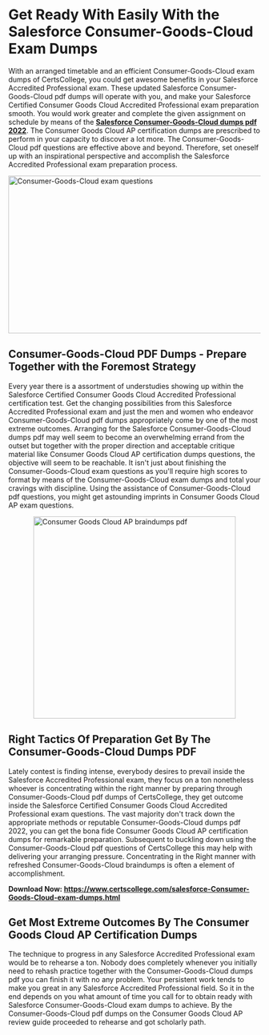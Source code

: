 <h1><strong>Get Ready With Easily With the Salesforce Consumer-Goods-Cloud Exam Dumps&nbsp;</strong></h1>
<p><span style="font-weight: 400;">With an arranged timetable and an efficient  Consumer-Goods-Cloud exam dumps of CertsCollege, you could get awesome benefits in your Salesforce Accredited Professional exam. These updated Salesforce Consumer-Goods-Cloud pdf dumps will operate with you, and make your Salesforce Certified Consumer Goods Cloud Accredited Professional exam preparation smooth. You would work greater and complete the given assignment on schedule by means of the <strong><a href="https://www.certscollege.com/salesforce-Consumer-Goods-Cloud-exam-dumps.html">Salesforce Consumer-Goods-Cloud dumps pdf 2022</a></strong>. The Consumer Goods Cloud AP certification dumps are prescribed to perform in your capacity to discover a lot more. The  Consumer-Goods-Cloud pdf questions are effective above and beyond. Therefore, set oneself up with an inspirational perspective and accomplish the Salesforce Accredited Professional exam preparation process.&nbsp;</span></p>
<p><span style="font-weight: 400;"><img style="display: block; margin-left: auto; margin-right: auto;" src="https://i.ibb.co/CPDK3ps/Yellow-and-Blue-Initiative-Blog-Banner.png" alt="Consumer-Goods-Cloud exam questions" width="559" height="315" /></span></p>
<h2><strong>Consumer-Goods-Cloud PDF Dumps - Prepare Together with the Foremost Strategy</strong></h2>
<p><span style="font-weight: 400;">Every year there is a assortment of understudies showing up within the Salesforce Certified Consumer Goods Cloud Accredited Professional certification test. Get the changing possibilities from this Salesforce Accredited Professional exam and just the men and women who endeavor Consumer-Goods-Cloud pdf dumps appropriately come by one of the most extreme outcomes. Arranging for the Salesforce Consumer-Goods-Cloud dumps pdf may well seem to become an overwhelming errand from the outset but together with the proper direction and acceptable critique material like Consumer Goods Cloud AP certification dumps questions, the objective will seem to be reachable. It isn't just about finishing the Consumer-Goods-Cloud exam questions as you'll require high scores to format by means of the Consumer-Goods-Cloud exam dumps and total your cravings with discipline. Using the assistance of Consumer-Goods-Cloud pdf questions, you might get astounding imprints in Consumer Goods Cloud AP exam questions.</span></p>
<p><span style="font-weight: 400;"><a href="https://tinyurl.com/bdd8n3du"><img style="display: block; margin-left: auto; margin-right: auto;" src="https://i.ibb.co/9tMrhdY/Teacher-Appreciation-Invitation.png" alt="Consumer Goods Cloud AP braindumps pdf " width="404" height="404" /></a></span></p>
<h2><strong>Right Tactics Of Preparation Get By The Consumer-Goods-Cloud Dumps PDF</strong></h2>
<p><span style="font-weight: 400;">Lately contest is finding intense, everybody desires to prevail inside the Salesforce Accredited Professional exam, they focus on a ton nonetheless whoever is concentrating within the right manner by preparing through Consumer-Goods-Cloud pdf dumps of CertsCollege, they get outcome inside the Salesforce Certified Consumer Goods Cloud Accredited Professional exam questions. The vast majority don't track down the appropriate methods or reputable Consumer-Goods-Cloud dumps pdf 2022, you can get the bona fide Consumer Goods Cloud AP certification dumps for remarkable preparation. Subsequent to buckling down using the  Consumer-Goods-Cloud pdf questions of CertsCollege this may help with delivering your arranging pressure. Concentrating in the Right manner with refreshed Consumer-Goods-Cloud braindumps is often a element of accomplishment.</span></p>
<p><span style="font-weight: 400;"><strong>Download Now: <a href="https://www.certscollege.com/salesforce-Consumer-Goods-Cloud-exam-dumps.html">https://www.certscollege.com/salesforce-Consumer-Goods-Cloud-exam-dumps.html</a></strong></span></p>
<h2><strong>Get Most Extreme Outcomes By The Consumer Goods Cloud AP Certification Dumps</strong></h2>
<p><span style="font-weight: 400;">The technique to progress in any Salesforce Accredited Professional exam would be to rehearse a ton. Nobody does completely whenever you initially need to rehash practice together with the Consumer-Goods-Cloud dumps pdf you can finish it with no any problem. Your persistent work tends to make you great in any Salesforce Accredited Professional field. So it in the end depends on you what amount of time you call for to obtain ready with Salesforce Consumer-Goods-Cloud exam dumps to achieve. By the Consumer-Goods-Cloud pdf dumps on the Consumer Goods Cloud AP review guide proceeded to rehearse and got scholarly path.</span></p>
